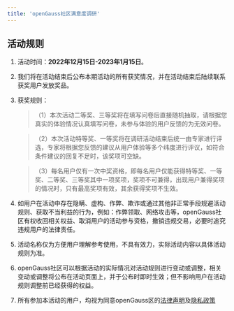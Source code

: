 ```yaml
---
title: 'openGauss社区满意度调研'
---
```


<script setup lang="ts">
  import TheQuestionnaire from "@/views/questionnaire/TheQuestionnaire.vue"
</script>

<TheQuestionnaire>

## 活动规则

1. 活动时间：**2022年12月15日-2023年1月15日**。
2. 我们将在活动结束后公布本期活动的所有获奖情况，并在活动结束后陆续联系获奖用户发放奖品。
3. 获奖规则：

    >（1）本次活动二等奖、三等奖将在填写问卷后直接随机抽取，请根据您真实的体验情况认真填写问卷，未参与体验的用户反馈的为无效问卷。

    >（2）本次活动特等奖、一等奖将在调研活动结束后统一由专家进行评选，专家将根据您反馈的建议从用户体验等多个纬度进行评议，如符合条件建议的回复不足时，该奖项可空缺。

    >（3）每名用户仅有一次中奖资格，即每名用户仅能获得特等奖、一等奖、二等奖、三等奖其中一项奖项，奖项不可兼得，出现用户兼得奖项的情况时，只有最高奖项有效，其余获得奖项不生效。

4. 如用户在活动中存在隐瞒、虚构、作弊、欺诈或通过其他非正常手段规避活动规则、获取不当利益的行为，例如：作弊领取、网络攻击等，openGauss社区有权收回相关权益、取消用户的活动参与资格，撤销违规交易，必要时追究违规用户的法律责任。

5. 活动名称仅为方便用户理解参考使用，不具有效力，实际活动内容以具体活动规则为准。
6. openGauss社区可以根据活动的实际情况对活动规则进行变动或调整，相关变动或调整将公布在活动页面上，并于公布时即时生效；但不影响用户在活动规则调整前已经获得的权益。
7. 所有参加本活动的用户，均视为同意openGauss区的[法律声明](/zh/legal/)及[隐私政策](/zh/privacyPolicy/)

</TheQuestionnaire>


